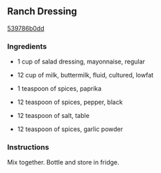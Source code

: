 ## Ranch Dressing

[539786b0dd](http://www.food.com/recipe/ranch-dressing-179239)

### Ingredients

 - 1 cup of salad dressing, mayonnaise, regular

 - 12 cup of milk, buttermilk, fluid, cultured, lowfat

 - 1 teaspoon of spices, paprika

 - 12 teaspoon of spices, pepper, black

 - 12 teaspoon of salt, table

 - 12 teaspoon of spices, garlic powder

### Instructions

Mix together. Bottle and store in fridge.